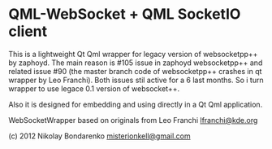 QML-WebSocket + QML SocketIO client
=============

This is a lightweight Qt Qml wrapper for legacy version of websocketpp++ by zaphoyd.
The main reason is #105 issue in zaphoyd websocketpp++ and related issue #90 (the master branch 
code of websocketpp++ crashes in qt wrapper by Leo Franchi). Both issues stil 
active for a 6 last months. So i turn wrapper to use legace 0.1 version of websocket++.

Also it is designed for embedding and using directly in a Qt Qml application.

WebSocketWrapper based on originals from Leo Franchi <lfranchi@kde.org>

(c) 2012 Nikolay Bondarenko <misterionkell@gmail.com>

